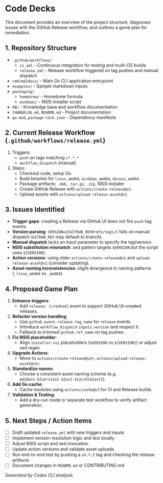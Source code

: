  # Code Decks

 This document provides an overview of the project structure, diagnoses issues with the GitHub Release workflow, and outlines a game plan for remediation.

 ## 1. Repository Structure
 - `.github/workflows/`
   - `ci.yml` - Continuous integration for testing and multi-OS builds
   - `release.yml` - Release workflow triggered on tag pushes and manual dispatch
 - `cmd/md2docx/` - Main Go CLI application entrypoint
 - `examples/` - Sample markdown inputs
 - `packaging/`
   - `homebrew/` - Homebrew formula
   - `windows/` - NSIS installer script
 - `KB/` - Knowledge base and workflow documentation
 - `CHANGELOG.md`, `README.md` - Project documentation
 - `go.mod`, `package-lock.json` - Dependency manifests

 ## 2. Current Release Workflow (`.github/workflows/release.yml`)
 1. Triggers:
    - `push` on tags matching `v*.*.*`
    - `workflow_dispatch` (manual)
 2. Steps:
    - Checkout code, setup Go
    - Build binaries for `linux_amd64`, `windows_amd64`, `darwin_amd64`
    - Package artifacts: `.deb`, `.tar.gz`, `.zip`, NSIS installer
    - Create GitHub Release with `actions/create-release@v1`
    - Upload assets with `actions/upload-release-asset@v1`

 ## 3. Issues Identified
 - **Trigger gaps**: creating a Release via GitHub UI does not fire `push`-tag events.
 - **Version parsing**: `VERSION=${GITHUB_REF#refs/tags/}` fails on manual dispatch (`GITHUB_REF` may default to branch).
 - **Manual dispatch** lacks an input parameter to specify the tag/version.
 - **NSIS substitution mismatch**: sed pattern targets `$VERSION` but the script uses `${VERSION}`.
 - **Action versions**: using older `actions/create-release@v1` and `upload-release-asset@v1` (consider updating).
 - **Asset naming inconsistencies**: slight divergence in naming patterns (`_linux_amd64` vs `_amd64`).

 ## 4. Proposed Game Plan
 1. **Enhance triggers**:
    - Add `release: [created]` event to support GitHub UI–created releases.
 2. **Refactor version handling**:
    - Use `github.event.release.tag_name` for `release` events.
    - Introduce `workflow_dispatch` `inputs.version` and respect it.
    - Fallback to trimmed `github.ref_name` on tag pushes.
 3. **Fix NSIS placeholder**:
    - Align `installer.nsi` placeholders (`$VERSION` vs `${VERSION}`) or adjust sed regex.
 4. **Upgrade Actions**:
    - Move to `actions/create-release@v2+`, `actions/upload-release-asset@v2+`.
 5. **Standardize names**:
    - Choose a consistent asset naming scheme (e.g. `md2docx-${version}-${os}-${arch}${ext}`).
 6. **Add Go cache**:
    - Cache modules using `actions/cache@v3` for CI and Release builds.
 7. **Validation & Testing**:
    - Add a dry-run mode or separate test workflow to verify artifact generation.

 ## 5. Next Steps / Action Items
 - [ ] Draft updated `release.yml` with new triggers and inputs
 - [ ] Implement version-resolution logic and test locally
 - [ ] Adjust NSIS script and sed invocation
 - [ ] Update action versions and validate asset uploads
 - [ ] Run end-to-end test by pushing a `vX.Y.Z` tag and checking the release artifacts
 - [ ] Document changes in `README.md` or CONTRIBUTING.md

 _Generated by Codex CLI analysis_